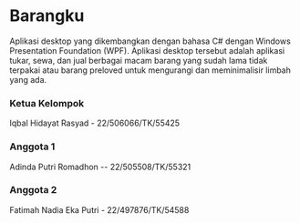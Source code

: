 # Barangku

Aplikasi desktop yang dikembangkan dengan bahasa C# dengan Windows Presentation Foundation (WPF). Aplikasi desktop tersebut adalah aplikasi tukar, sewa, dan jual berbagai macam barang yang sudah lama tidak terpakai atau barang preloved untuk mengurangi dan meminimalisir limbah yang ada.

### Ketua Kelompok
Iqbal Hidayat Rasyad - 22/506066/TK/55425

### Anggota 1
Adinda Putri Romadhon -- 22/505508/TK/55321

### Anggota 2
Fatimah Nadia Eka Putri - 22/497876/TK/54588
